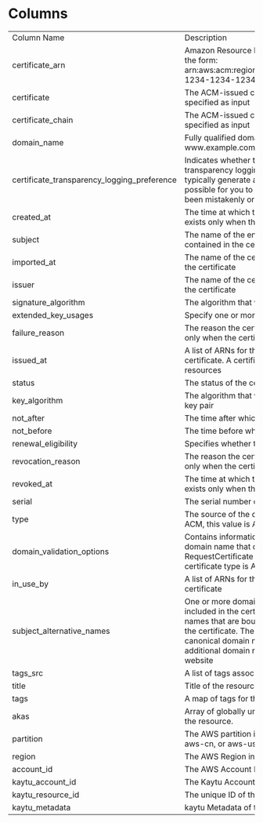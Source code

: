 # Columns  

<table>
	<tr><td>Column Name</td><td>Description</td></tr>
	<tr><td>certificate_arn</td><td>Amazon Resource Name (ARN) of the certificate. This is of the form: arn:aws:acm:region:123456789012:certificate/12345678-1234-1234-1234-123456789012</td></tr>
	<tr><td>certificate</td><td>The ACM-issued certificate corresponding to the ARN specified as input</td></tr>
	<tr><td>certificate_chain</td><td>The ACM-issued certificate corresponding to the ARN specified as input</td></tr>
	<tr><td>domain_name</td><td>Fully qualified domain name (FQDN), such as www.example.com or example.com, for the certificate</td></tr>
	<tr><td>certificate_transparency_logging_preference</td><td>Indicates whether to opt in to or out of certificate transparency logging. Certificates that are not logged typically generate a browser error. Transparency makes it possible for you to detect SSL/TLS certificates that have been mistakenly or maliciously issued for your domain.</td></tr>
	<tr><td>created_at</td><td>The time at which the certificate was requested. This value exists only when the certificate type is AMAZON_ISSUED</td></tr>
	<tr><td>subject</td><td>The name of the entity that is associated with the public key contained in the certificate</td></tr>
	<tr><td>imported_at</td><td>The name of the certificate authority that issued and signed the certificate</td></tr>
	<tr><td>issuer</td><td>The name of the certificate authority that issued and signed the certificate</td></tr>
	<tr><td>signature_algorithm</td><td>The algorithm that was used to sign the certificate</td></tr>
	<tr><td>extended_key_usages</td><td>Specify one or more ExtendedKeyUsage extension values.</td></tr>
	<tr><td>failure_reason</td><td>The reason the certificate request failed. This value exists only when the certificate status is FAILED</td></tr>
	<tr><td>issued_at</td><td>A list of ARNs for the AWS resources that are using the certificate. A certificate can be used by multiple AWS resources</td></tr>
	<tr><td>status</td><td>The status of the certificate</td></tr>
	<tr><td>key_algorithm</td><td>The algorithm that was used to generate the public-private key pair</td></tr>
	<tr><td>not_after</td><td>The time after which the certificate is not valid</td></tr>
	<tr><td>not_before</td><td>The time before which the certificate is not valid</td></tr>
	<tr><td>renewal_eligibility</td><td>Specifies whether the certificate is eligible for renewal.</td></tr>
	<tr><td>revocation_reason</td><td>The reason the certificate was revoked. This value exists only when the certificate status is REVOKED</td></tr>
	<tr><td>revoked_at</td><td>The time at which the certificate was revoked. This value exists only when the certificate status is REVOKED</td></tr>
	<tr><td>serial</td><td>The serial number of the certificate</td></tr>
	<tr><td>type</td><td>The source of the certificate. For certificates provided by ACM, this value is AMAZON_ISSUED.</td></tr>
	<tr><td>domain_validation_options</td><td>Contains information about the initial validation of each domain name that occurs as a result of the RequestCertificate request. This field exists only when the certificate type is AMAZON_ISSUED</td></tr>
	<tr><td>in_use_by</td><td>A list of ARNs for the AWS resources that are using the certificate</td></tr>
	<tr><td>subject_alternative_names</td><td>One or more domain names (subject alternative names) included in the certificate. This list contains the domain names that are bound to the public key that is contained in the certificate. The subject alternative names include the canonical domain name (CN) of the certificate and additional domain names that can be used to connect to the website</td></tr>
	<tr><td>tags_src</td><td>A list of tags associated with certificate</td></tr>
	<tr><td>title</td><td>Title of the resource.</td></tr>
	<tr><td>tags</td><td>A map of tags for the resource.</td></tr>
	<tr><td>akas</td><td>Array of globally unique identifier strings (also known as) for the resource.</td></tr>
	<tr><td>partition</td><td>The AWS partition in which the resource is located (aws, aws-cn, or aws-us-gov).</td></tr>
	<tr><td>region</td><td>The AWS Region in which the resource is located.</td></tr>
	<tr><td>account_id</td><td>The AWS Account ID in which the resource is located.</td></tr>
	<tr><td>kaytu_account_id</td><td>The Kaytu Account ID in which the resource is located.</td></tr>
	<tr><td>kaytu_resource_id</td><td>The unique ID of the resource in Kaytu.</td></tr>
	<tr><td>kaytu_metadata</td><td>kaytu Metadata of the AWS resource.</td></tr>
</table>
